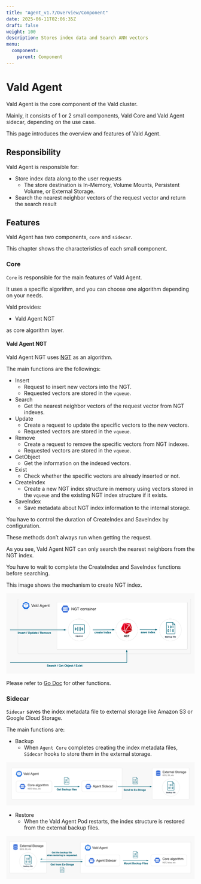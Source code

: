 ```yaml
---
title: "Agent_v1.7/Overview/Component"
date: 2025-06-11T02:06:35Z
draft: false
weight: 100
description: Stores index data and Search ANN vectors
menu:
  component:
    parent: Component
---
```


# Vald Agent

Vald Agent is the core component of the Vald cluster.

Mainly, it consists of 1 or 2 small components, Vald Core and Vald Agent sidecar, depending on the use case.

This page introduces the overview and features of Vald Agent.

## Responsibility

Vald Agent is responsible for:

- Store index data along to the user requests
  - The store destination is In-Memory, Volume Mounts, Persistent Volume, or External Storage.
- Search the nearest neighbor vectors of the request vector and return the search result

## Features

Vald Agent has two components, `core` and `sidecar`.

This chapter shows the characteristics of each small component.

### Core

`Core` is responsible for the main features of Vald Agent.

It uses a specific algorithm, and you can choose one algorithm depending on your needs.

Vald provides:

- Vald Agent NGT

as core algorithm layer.

#### Vald Agent NGT

Vald Agent NGT uses [NGT](https://github.com/yahoojapan/NGT) as an algorithm.

The main functions are the followings:

- Insert
  - Request to insert new vectors into the NGT.
  - Requested vectors are stored in the `vqueue`.
- Search
  - Get the nearest neighbor vectors of the request vector from NGT indexes.
- Update
  - Create a request to update the specific vectors to the new vectors.
  - Requested vectors are stored in the `vqueue`.
- Remove
  - Create a request to remove the specific vectors from NGT indexes.
  - Requested vectors are stored in the `vqueue`.
- GetObject
  - Get the information on the indexed vectors.
- Exist
  - Check whether the specific vectors are already inserted or not.
- CreateIndex
  - Create a new NGT index structure in memory using vectors stored in the `vqueue` and the existing NGT index structure if it exists.
- SaveIndex
  - Save metadata about NGT index information to the internal storage.

<div class="notice">
You have to control the duration of CreateIndex and SaveIndex by configuration.

These methods don’t always run when getting the request.

</div>

<div class="warning">
As you see, Vald Agent NGT can only search the nearest neighbors from the NGT index.

You have to wait to complete the CreateIndex and SaveIndex functions before searching.

</div>

This image shows the mechanism to create NGT index.

<img src="/images/v1.7/overview/component/agent/ngt.png" />

Please refer to [Go Doc](https://pkg.go.dev/github.com/vdaas/vald@v1.3.1/pkg/agent/core/ngt/service) for other functions.

### Sidecar

`Sidecar` saves the index metadata file to external storage like Amazon S3 or Google Cloud Storage.

The main functions are:

- Backup
  - When `Agent Core` completes creating the index metadata files, `Sidecar` hooks to store them in the external storage.

<img src="/images/v1.7/overview/component/agent/sidecar_backup.png" />

- Restore
  - When the Vald Agent Pod restarts, the index structure is restored from the external backup files.

<img src="/images/v1.7/overview/component/agent/sidecar_restore.png" />

<!-- Add configuration guide link for agent -->
